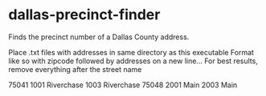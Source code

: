 # dallas-precinct-finder
Finds the precinct number of a Dallas County address.

Place .txt files with addresses in same directory as this executable
Format like so with zipcode followed by addresses on a new line...
For best results, remove everything after the street name

75041
  1001 Riverchase
  1003 Riverchase
75048
  2001 Main
  2003 Main
